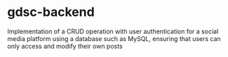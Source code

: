# gdsc-backend
Implementation of a CRUD operation with user authentication for a social media platform using a database such as MySQL, ensuring that users can only access and modify their own posts
